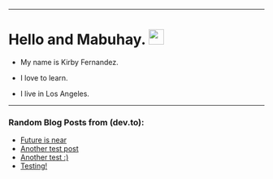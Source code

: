
<img src="https://komarev.com/ghpvc/?username=kirbygit&style=flat-square&color=blue" alt=""/>

---
<h1>
  Hello and Mabuhay.
  <img src="https://media.giphy.com/media/hvRJCLFzcasrR4ia7z/giphy.gif" width="30px"/>
</h1>

- My name is Kirby Fernandez.

- I love to learn.

- I live in Los Angeles.

---

### Random Blog Posts from (dev.to):
<!-- BLOG-POST-LIST:START -->
- [Future is near](https://dev.to/ben/future-is-near-3efj)
- [Another test post](https://dev.to/ben/another-test-post-2o9)
- [Another test :&rpar;](https://dev.to/ben/another-test--38nf)
- [Testing!](https://dev.to/ben/testing-1pgh)
<!-- BLOG-POST-LIST:END -->
